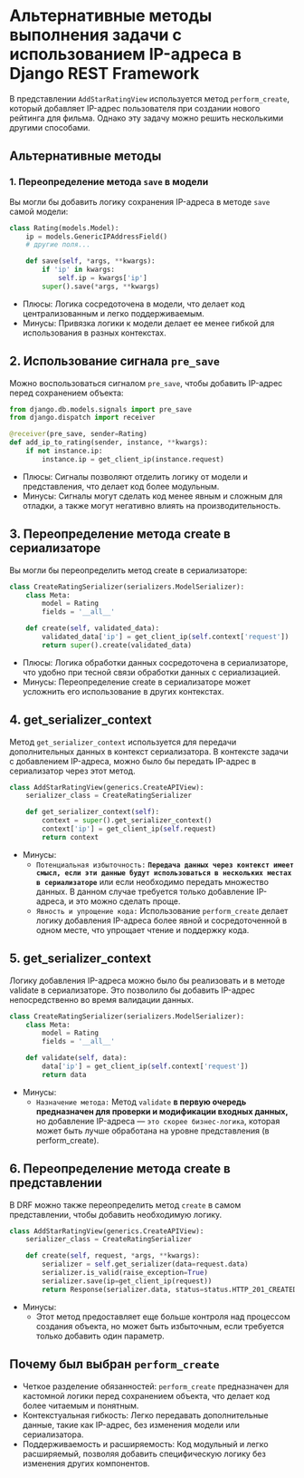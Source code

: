 # Альтернативные методы выполнения задачи с использованием IP-адреса в Django REST Framework

В представлении `AddStarRatingView` используется метод `perform_create`, который добавляет IP-адрес пользователя при создании нового рейтинга для фильма. Однако эту задачу можно решить несколькими другими способами.

## Альтернативные методы

### 1. Переопределение метода `save` в модели

Вы могли бы добавить логику сохранения IP-адреса в методе `save` самой модели:

```python
class Rating(models.Model):
    ip = models.GenericIPAddressField()
    # другие поля...

    def save(self, *args, **kwargs):
        if 'ip' in kwargs:
            self.ip = kwargs['ip']
        super().save(*args, **kwargs)
```
- Плюсы: Логика сосредоточена в модели, что делает код централизованным и легко поддерживаемым.
- Минусы: Привязка логики к модели делает ее менее гибкой для использования в разных контекстах.

## 2. Использование сигнала `pre_save`
Можно воспользоваться сигналом `pre_save`, чтобы добавить IP-адрес перед сохранением объекта:


```python
from django.db.models.signals import pre_save
from django.dispatch import receiver

@receiver(pre_save, sender=Rating)
def add_ip_to_rating(sender, instance, **kwargs):
    if not instance.ip:
        instance.ip = get_client_ip(instance.request)
```
- Плюсы: Сигналы позволяют отделить логику от модели и представления, что делает код более модульным.
- Минусы: Сигналы могут сделать код менее явным и сложным для отладки, а также могут негативно влиять на производительность.

## 3. Переопределение метода create в сериализаторе
Вы могли бы переопределить метод create в сериализаторе:

```python
class CreateRatingSerializer(serializers.ModelSerializer):
    class Meta:
        model = Rating
        fields = '__all__'

    def create(self, validated_data):
        validated_data['ip'] = get_client_ip(self.context['request'])
        return super().create(validated_data)
```
- Плюсы: Логика обработки данных сосредоточена в сериализаторе, что удобно при тесной связи обработки данных с сериализацией.
- Минусы: Переопределение create в сериализаторе может усложнить его использование в других контекстах.


## 4. get_serializer_context
Метод `get_serializer_context` используется для передачи дополнительных данных в контекст сериализатора. В контексте задачи с добавлением IP-адреса, можно было бы передать IP-адрес в сериализатор через этот метод.
```python
class AddStarRatingView(generics.CreateAPIView):
    serializer_class = CreateRatingSerializer

    def get_serializer_context(self):
        context = super().get_serializer_context()
        context['ip'] = get_client_ip(self.request)
        return context
```
- Минусы:
  - `Потенциальная избыточность:` **`Передача данных через контекст имеет смысл, если эти данные будут использоваться в нескольких местах в сериализаторе`** или если необходимо передать множество данных. В данном случае требуется только добавление IP-адреса, и это можно сделать проще.
  - `Явность и упрощение кода:` Использование `perform_create` делает логику добавления IP-адреса более явной и сосредоточенной в одном месте, что упрощает чтение и поддержку кода.
  
## 5. get_serializer_context
Логику добавления IP-адреса можно было бы реализовать и в методе validate в сериализаторе. Это позволило бы добавить IP-адрес непосредственно во время валидации данных.
```python
class CreateRatingSerializer(serializers.ModelSerializer):
    class Meta:
        model = Rating
        fields = '__all__'

    def validate(self, data):
        data['ip'] = get_client_ip(self.context['request'])
        return data

```
- Минусы:
  - `Назначение метода:` Метод `validate` **в первую очередь предназначен для проверки и модификации входных данных,** но добавление IP-адреса — `это скорее бизнес-логика`, которая может быть лучше обработана на уровне представления (в perform_create).

  
## 6. Переопределение метода create в представлении
В DRF можно также переопределить метод `create` в самом представлении, чтобы добавить необходимую логику.
```python
class AddStarRatingView(generics.CreateAPIView):
    serializer_class = CreateRatingSerializer

    def create(self, request, *args, **kwargs):
        serializer = self.get_serializer(data=request.data)
        serializer.is_valid(raise_exception=True)
        serializer.save(ip=get_client_ip(request))
        return Response(serializer.data, status=status.HTTP_201_CREATED)
```
- Минусы:
  - Этот метод предоставляет еще больше контроля над процессом создания объекта, но может быть избыточным, если требуется только добавить один параметр.

## Почему был выбран `perform_create`
- Четкое разделение обязанностей: `perform_create` предназначен для кастомной логики перед сохранением объекта, что делает код более читаемым и понятным.
- Контекстуальная гибкость: Легко передавать дополнительные данные, такие как IP-адрес, без изменения модели или сериализатора.
- Поддерживаемость и расширяемость: Код модульный и легко расширяемый, позволяя добавить специфическую логику без изменения других компонентов.
